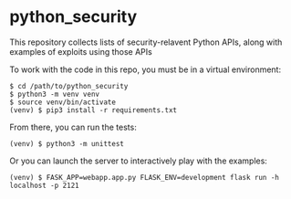 # python_security
This repository collects lists of security-relavent Python APIs, along with examples of exploits using those APIs

To work with the code in this repo, you must be in a virtual environment:
```
$ cd /path/to/python_security
$ python3 -m venv venv
$ source venv/bin/activate
(venv) $ pip3 install -r requirements.txt
```

From there, you can run the tests:
```
(venv) $ python3 -m unittest
```

Or you can launch the server to interactively play with the examples:
```
(venv) $ FASK_APP=webapp.app.py FLASK_ENV=development flask run -h localhost -p 2121
```
